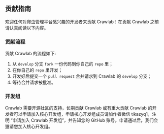 ## 贡献指南

欢迎任何对爬虫管理平台感兴趣的开发者来贡献 Crawlab！在贡献 Crawlab 之前请认真阅读以下内容。

### 贡献流程

贡献 Crawlab 的流程如下:

1. 从 `develop` 分支 `fork` 一份代码到你自己的 `repo` 里；
2. 在你自己的 `repo` 里开发；
3. 开发好后提交一个 `pull request` 合并请求到 Crawlab 的 `develop` 分支；
4. 等待合并请求被批准。

### 开发组

Crawlab 需要开源社区的支持，长期贡献 Crawlab 或有重大贡献 Crawlab 的开发者可以申请加入核心开发组，申请核心开发组成员请加作者微信 tikazyq1，注明 “申请加入 Crawlab 开发组”，并告知您的 GitHub 账号。申请通过后，我们会邀请您加入核心开发组。